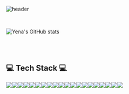 ![header](https://capsule-render.vercel.app/api?type=Waving&color=0:E6EE9C,100:4DD0E1&&text=Welcome%20to%20Yena's%20GitHub%20&textColor=f7f5f5&animation=twinkling&fontSize=45&fontAlignY=50&fontAlign=50&height=240&fontColor=ffffff)

<br> 

![Yena's GitHub stats](https://github-readme-stats.vercel.app/api?username=kimyena1123&include_all_commits=true&show_icons=true&theme=cobalt&count_private=true)
<!-- ![Yena's GitHub stats](https://github-readme-stats.vercel.app/api?username=kimyena1123&include_all_commits=true&show_icons=true&theme=radical&count_private=true) --> 

<br><br> 

## 💻 Tech Stack 💻
<div style="display:flex; flex-direction:row;">
  <img src="https://img.shields.io/badge/HTML5-E34F26?style=for-the-badge&logo=html5&logoColor=white"> 
  <img src="https://img.shields.io/badge/CSS-1572B6?style=for-the-badge&logo=css3&logoColor=white"> 
  <img src="https://img.shields.io/badge/JAVASCRIPT-F7DF1E?style=for-the-badge&logo=javascript&logoColor=black"> 
  <img src="https://img.shields.io/badge/JQUERY-0769AD?style=for-the-badge&logo=jQuery&logoColor=white">
  <img src="https://img.shields.io/badge/BOOTSTRAP-7952B3?style=for-the-badge&logo=bootstrap&logoColor=white">
  
  <br>
  <img src="https://img.shields.io/badge/React-61DAFB?style=for-the-badge&logo=React&logoColor=white">
  <img src="https://img.shields.io/badge/Next.js-000000?style=for-the-badge&logo=Next.js&logoColor=white">
  <img src="https://img.shields.io/badge/Node.js-339933?style=for-the-badge&logo=Node.js&logoColor=white">
  <img src="https://img.shields.io/badge/Spring Boot-6DB33F?style=for-the-badge&logo=spring boot&logoColor=white"> 
  <img src="https://img.shields.io/badge/Laravel-FF2D20?style=for-the-badge&logo=Laravel&logoColor=white"> 

  <br>
  <img src="https://img.shields.io/badge/MySQL-4479A1?style=for-the-badge&logo=mysql&logoColor=white"> 
  <img src="https://img.shields.io/badge/PostgreSQL-4169E1?style=for-the-badge&logo=postgresql&logoColor=white">
  <img src="https://img.shields.io/badge/JUnit5-25A162?style=for-the-badge&logo=JUnit5&logoColor=white">
  <img src="https://img.shields.io/badge/linux-FCC624?style=for-the-badge&logo=linux&logoColor=black"> 
  <img src="https://img.shields.io/badge/docker-%230db7ed.svg?style=for-the-badge&logo=docker&logoColor=white"> 
  <img src="https://img.shields.io/badge/Kubernetes-326CE5?style=for-the-badge&logo=kubernetes&logoColor=white"> 


  <br>
  <img src="https://img.shields.io/badge/java-007396?style=for-the-badge&logo=OpenJDK&logoColor=white">
  <img src="https://img.shields.io/badge/C-A8B9CC?style=for-the-badge&logo=c&logoColor=white"> 
  <img src="https://img.shields.io/badge/Python-3776AB?style=for-the-badge&logo=Python&logoColor=white">
  <img src="https://img.shields.io/badge/PHP-777BB4?style=for-the-badge&logo=PHP&logoColor=white">

</div>
<br><br>



<!--
**kimyena1123/kimyena1123** is a ✨ _special_ ✨ repository because its `README.md` (this file) appears on your GitHub profile.

Here are some ideas to get you started:

- 🔭 I’m currently working on ...
- 🌱 I’m currently learning ...
- 👯 I’m looking to collaborate on ...
- 🤔 I’m looking for help with ...
- 💬 Ask me about ...
- 📫 How to reach me: ...
- 😄 Pronouns: ...
- ⚡ Fun fact: ...
-->
